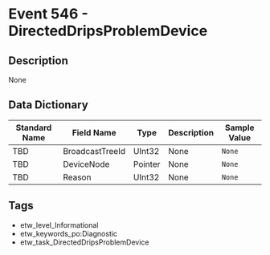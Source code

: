 # Event 546 - DirectedDripsProblemDevice

## Description
None

## Data Dictionary
|Standard Name|Field Name|Type|Description|Sample Value|
|---|---|---|---|---|
|TBD|BroadcastTreeId|UInt32|None|`None`|
|TBD|DeviceNode|Pointer|None|`None`|
|TBD|Reason|UInt32|None|`None`|

## Tags
* etw_level_Informational
* etw_keywords_po:Diagnostic
* etw_task_DirectedDripsProblemDevice